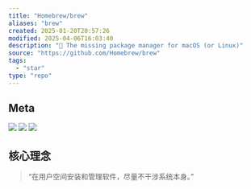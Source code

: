 ```yaml
---
title: "Homebrew/brew"
aliases: "brew"
created: 2025-01-20T20:57:26
modified: 2025-04-06T16:03:40
description: "🍺 The missing package manager for macOS (or Linux)"
source: "https://github.com/Homebrew/brew"
tags:
  - "star"
type: "repo"
---
```


## Meta

![](https://img.shields.io/github/stars/Homebrew/brew?style=for-the-badge&label=stars) ![](https://img.shields.io/github/repo-size/Homebrew/brew?style=for-the-badge&label=size) ![](https://img.shields.io/github/created-at/Homebrew/brew?style=for-the-badge&label=since)

## 核心理念

> “在用户空间安装和管理软件，尽量不干涉系统本身。”
